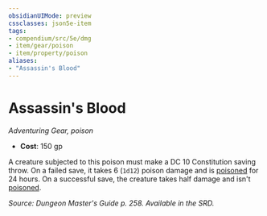 ```yaml
---
obsidianUIMode: preview
cssclasses: json5e-item
tags:
- compendium/src/5e/dmg
- item/gear/poison
- item/property/poison
aliases: 
- "Assassin's Blood"
---
```

# Assassin's Blood
*Adventuring Gear, poison*  

- **Cost**: 150 gp

A creature subjected to this poison must make a DC 10 Constitution saving throw. On a failed save, it takes 6 (`1d12`) poison damage and is [poisoned](2.%20GM%20Tools/Misc%20DND%20Handbook/compendium/rules/conditions.md#poisoned) for 24 hours. On a successful save, the creature takes half damage and isn't [poisoned](2.%20GM%20Tools/Misc%20DND%20Handbook/compendium/rules/conditions.md#poisoned).

*Source: Dungeon Master's Guide p. 258. Available in the SRD.*